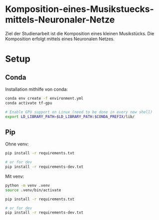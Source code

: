 # Komposition-eines-Musikstuecks-mittels-Neuronaler-Netze
Ziel der Studienarbeit ist die Komposition eines kleinen Musikstücks. Die Komposition erfolgt mittels eines Neuronalen Netzes. 

# Setup

## Conda
Installation mithilfe von conda:

```bash
conda env create -f environment.yml
conda activate tf-gpu

# Enable GPU support on Linux (need to be done in every new shell)
export LD_LIBRARY_PATH=$LD_LIBRARY_PATH:$CONDA_PREFIX/lib/
```

## Pip
Ohne venv:

```bash
pip install -r requirements.txt

# or for dev
pip install -r requirements-dev.txt
```

Mit venv:

```bash
python -m venv .venv
source .venv/bin/activate

pip install -r requirements.txt

# or for dev
pip install -r requirements-dev.txt
```